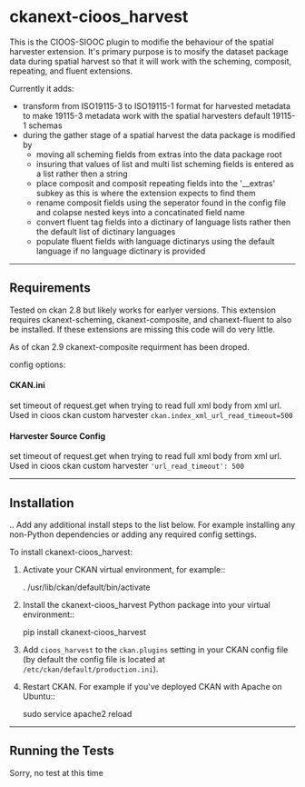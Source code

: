 # ckanext-cioos_harvest

This is the CIOOS-SIOOC plugin to modifie the behaviour of the spatial harvester
extension. It's primary purpose is to mosify the dataset package data during
spatial harvest so that it will work with the scheming, composit, repeating,
and fluent extensions.

Currently it adds:
* transform from ISO19115-3 to ISO19115-1 format for harvested metadata to make 19115-3 metadata work with the spatial harvesters default 19115-1 schemas
* during the gather stage of a spatial harvest the data package is modified by
  * moving all scheming fields from extras into the data package root
  * insuring that values of list and multi list scheming fields is entered as a list rather then a string
  * place composit and composit repeating fields into the '__extras' subkey as this is where the extension expects to find them
  * rename composit fields using the seperator found in the config file and colapse nested keys into a concatinated field name
  * convert fluent tag fields into a dictinary of language lists rather then the default list of dictinary languages
  * populate fluent fields with language dictinarys using the default language if no language dictinary is provided

------------
Requirements
------------
Tested on ckan 2.8 but likely works for earlyer versions. This extension requires ckanext-scheming, ckanext-composite, and chanext-fluent to also be installed. If these extensions are missing this code will do very little.

As of ckan 2.9 ckanext-composite requirment has been droped.

config options:

#### CKAN.ini
set timeout of request.get when trying to read full xml body from xml url. Used
in cioos ckan custom harvester
`ckan.index_xml_url_read_timeout=500`

#### Harvester Source Config
set timeout of request.get when trying to read full xml body from xml url. Used
in cioos ckan custom harvester
`'url_read_timeout': 500`

------------
Installation
------------

.. Add any additional install steps to the list below.
   For example installing any non-Python dependencies or adding any required
   config settings.

To install ckanext-cioos_harvest:

1. Activate your CKAN virtual environment, for example::

     . /usr/lib/ckan/default/bin/activate

2. Install the ckanext-cioos_harvest Python package into your virtual environment::

     pip install ckanext-cioos_harvest

3. Add ``cioos_harvest`` to the ``ckan.plugins`` setting in your CKAN
   config file (by default the config file is located at
   ``/etc/ckan/default/production.ini``).

4. Restart CKAN. For example if you've deployed CKAN with Apache on Ubuntu::

     sudo service apache2 reload


-----------------
Running the Tests
-----------------

Sorry, no test at this time
